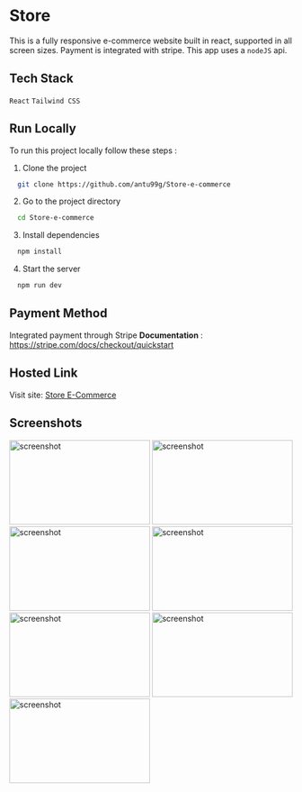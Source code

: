 # Store

This is a fully responsive e-commerce website built in react, supported in all screen sizes. Payment is integrated with stripe. This app uses a `nodeJS` api.

## Tech Stack

`React` `Tailwind CSS`

## Run Locally

To run this project locally follow these steps :

1. Clone the project

```bash
  git clone https://github.com/antu99g/Store-e-commerce
```

2. Go to the project directory

```bash
  cd Store-e-commerce
```

3. Install dependencies

```bash
  npm install
```

4. Start the server

```bash
  npm run dev
```

## Payment Method

Integrated payment through Stripe
**Documentation** : https://stripe.com/docs/checkout/quickstart

## Hosted Link

Visit site: [Store E-Commerce](https://store-e-commerce-0e37db.netlify.app)

## Screenshots

<img src="https://github.com/antu99g/Alarm-Clock/assets/114740896/bd76a811-0925-4ce3-a0c5-552985a2d174" alt="screenshot" height="150" width="250">
<img src="https://github.com/antu99g/Alarm-Clock/assets/114740896/ea8de342-2fc1-47b4-a9e8-6791c2aea7b5" alt="screenshot" height="150" width="250">
<img src="https://github.com/antu99g/Alarm-Clock/assets/114740896/a48583b4-07a1-4b67-b22b-8ccfbfd6a3eb" alt="screenshot" height="150" width="250">

<img src="https://github.com/antu99g/Alarm-Clock/assets/114740896/be6b21f6-c7a7-4971-a7de-4645577ac153" alt="screenshot" height="150" width="250">
<img src="https://github.com/antu99g/Alarm-Clock/assets/114740896/bbee7af9-6b5e-43d9-9151-308f5ad61086" alt="screenshot" height="150" width="250">
<img src="https://user-images.githubusercontent.com/114740896/220888166-f6515017-6695-4b7e-a142-d9310dfb028f.png" alt="screenshot" height="150" width="250">

<img src="https://user-images.githubusercontent.com/114740896/220888166-f6515017-6695-4b7e-a142-d9310dfb028f.png" alt="screenshot" height="150" width="250">
